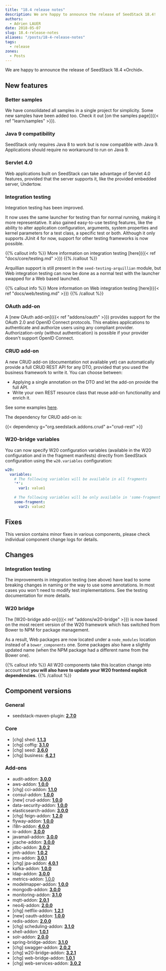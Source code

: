 ```yaml
---
title: "18.4 release notes"
description: We are happy to announce the release of SeedStack 18.4!
authors:
  - Adrien LAUER
date: 2018-05-07
slug: 18.4-release-notes
aliases: "/posts/18-4-release-notes"
tags:
  - release
zones:
  - Posts
---
```


We are happy to announce the release of SeedStack 18.4 «Orchid».<!--more-->

## New features

### Better samples

We have consolidated all samples in a single project for simplicity. Some new samples have been added too. 
Check it out [on the samples page]({{< ref "learn/samples" >}}). 

### Java 9 compatibility

SeedStack only requires Java 8 to work but is now compatible with Java 9. Applications should require no workaround to 
run on Java 9.

### Servlet 4.0

Web applications built on SeedStack can take advantage of Servlet 4.0 features, provided that the server supports it,
like the provided embedded server, Undertow. 

### Integration testing

Integration testing has been improved. 

It now uses the same launcher for testing than for normal running, making it more representative. It also gained 
easy-to-use testing features, like the ability to alter application configuration, arguments, system properties and kernel 
parameters for a test class, a specific test or both. Although it only supports JUnit 4 for now, support for other testing 
frameworks is now possible. 

{{% callout info %}}
More information on integration testing [here]({{< ref "docs/core/testing.md" >}})
{{% /callout %}}

Arquillian support is still present in the `seed-testing-arquillian` module, but Web integration testing can now be done
as a normal test with the launcher swapped for a Web based launched. 

{{% callout info %}}
More information on Web integration testing [here]({{< ref "docs/web/testing.md" >}})
{{% /callout %}}

### OAuth add-on

A [new OAuth add-on]({{< ref "addons/oauth" >}}) provides support for the OAuth 2.0 and OpenID Connect protocols. This enables applications
to authenticate and authorize users using any compliant provider. Authorization-only (without authentication) is possible
if your provider doesn't support OpenID Connect.  

### CRUD add-on

A new CRUD add-on (documentation not available yet) can automatically provide a full CRUD REST API for any DTO, provided that
you used the business framework to write it. You can choose between: 

* Applying a single annotation on the DTO and let the add-on provide the full API.
* Write your own REST resource class that reuse add-on functionality and enrich it.

See some examples [here](https://github.com/seedstack/crud-addon/tree/master/rest/src/test/java/org/seedstack/crud/rest/fixtures/rest). 

The dependency for CRUD add-on is:

{{< dependency g="org.seedstack.addons.crud" a="crud-rest" >}}

### W20-bridge variables

You can now specify W20 configuration variables (available in the W20 configuration and in the fragment manifests) directly
from SeedStack configuration using the `w20.variables` configuration:

```yaml
w20:
  variables:
    # The following variables will be available in all fragments 
    '*':
      var1: value1
      
    # The following variables will be only available in 'some-fragment' fragment 
    some-fragment:
      var2: value2
```

## Fixes

This version contains minor fixes in various components, please check individual component change logs for details.

## Changes

### Integration testing

The improvements in integration testing (see above) have lead to some breaking changes in naming or the way to use some 
annotations. In most cases you won't need to modify test implementations. See the testing documentation for more details.    

### W20 bridge

The [W20-bridge add-on]({{< ref "addons/w20-bridge" >}}) is now based on the most recent version of the W20 framework which 
has switched from Bower to NPM for package management. 

As a result, Web packages are now located under a `node_modules` location instead of a `bower_components` one. Some 
packages also have a slightly updated name (when the NPM package had a different name from the Bower one).

{{% callout info %}}
All W20 components take this location change into account but **you will also have to update your W20 frontend explicit dependencies.** 
{{% /callout %}}

## Component versions

### General

* seedstack-maven-plugin: **[2.7.0](https://github.com/seedstack/seedstack-maven-plugin/releases/tag/v2.7.0)**

### Core

* [chg] shed: **[1.1.3](https://github.com/seedstack/shed/releases/tag/v1.1.3)**
* [chg] coffig: **[3.1.0](https://github.com/seedstack/coffig/releases/tag/v3.1.0)**
* [chg] seed: **[3.6.0](https://github.com/seedstack/seed/releases/tag/v3.6.0)**
* [chg] business: **[4.2.1](https://github.com/seedstack/business/releases/tag/v4.2.1)**

### Add-ons

* audit-addon: **[3.0.0](https://github.com/seedstack/audit-addon/releases/tag/v3.0.0)**
* aws-addon: **[1.0.0](https://github.com/seedstack/aws-addon/releases/tag/v1.0.0)**
* [chg] cci-addon: **[1.1.0](https://github.com/seedstack/cci-addon/releases/tag/v1.1.0)**
* consul-addon: **[1.0.0](https://github.com/seedstack/consul-addon/releases/tag/v1.0.0)**
* [new] crud-addon: **[1.0.0](https://github.com/seedstack/crud-addon/releases/tag/v1.0.0)**
* data-security-addon: **[1.0.0](https://github.com/seedstack/data-security-addon/releases/tag/v1.0.0)**
* elasticsearch-addon: **[3.0.0](https://github.com/seedstack/elasticsearch-addon/releases/tag/v3.0.0)**
* [chg] feign-addon: **[1.2.0](https://github.com/seedstack/feign-addon/releases/tag/v1.2.0)**
* flyway-addon: **[1.0.0](https://github.com/seedstack/flyway-addon/releases/tag/v1.0.0)**
* i18n-addon: **[4.0.0](https://github.com/seedstack/i18n-addon/releases/tag/v4.0.0)**
* io-addon: **[3.0.0](https://github.com/seedstack/io-addon/releases/tag/v3.0.0)**
* javamail-addon: **[3.0.0](https://github.com/seedstack/javamail-addon/releases/tag/v3.0.0)**
* jcache-addon: **[3.0.0](https://github.com/seedstack/jcache-addon/releases/tag/v3.0.0)**
* jdbc-addon: **[3.0.2](https://github.com/seedstack/jdbc-addon/releases/tag/v3.0.2)**
* jmh-addon: **[1.0.2](https://github.com/seedstack/jmh-addon/releases/tag/v1.0.2)**
* jms-addon: **[3.0.1](https://github.com/seedstack/jms-addon/releases/tag/v3.0.1)**
* [chg] jpa-addon: **[4.0.1](https://github.com/seedstack/jpa-addon/releases/tag/v4.0.1)**
* kafka-addon: **[1.0.0](https://github.com/seedstack/kafka-addon/releases/tag/v1.0.0)**
* ldap-addon: **[3.0.0](https://github.com/seedstack/ldap-addon/releases/tag/v3.0.0)**
* metrics-addon: [1.0.0](https://github.com/seedstack/metrics-addon/releases/tag/v1.0.0)
* modelmapper-addon: **[1.0.0](https://github.com/seedstack/modelmapper-addon/releases/tag/v1.0.0)**
* mongodb-addon: **[3.0.0](https://github.com/seedstack/mongodb-addon/releases/tag/v3.0.0)**
* monitoring-addon: **[3.1.0](https://github.com/seedstack/monitoring-addon/releases/tag/v3.1.0)**
* mqtt-addon: **[2.0.1](https://github.com/seedstack/mqtt-addon/releases/tag/v2.0.1)**
* neo4j-addon: **[2.0.0](https://github.com/seedstack/neo4j-addon/releases/tag/v2.0.0)**
* [chg] netflix-addon: **[1.2.1](https://github.com/seedstack/netflix-addon/releases/tag/v1.2.1)**
* [new] oauth-addon: **[1.0.0](https://github.com/seedstack/oauth-addon/releases/tag/v1.0.0)**
* redis-addon: **[2.0.0](https://github.com/seedstack/redis-addon/releases/tag/v2.0.0)**
* [chg] scheduling-addon: **[3.1.0](https://github.com/seedstack/scheduling-addon/releases/tag/v3.1.0)**
* shell-addon: **[1.0.1](https://github.com/seedstack/shell-addon/releases/tag/v1.0.1)**
* solr-addon: **[2.0.0](https://github.com/seedstack/solr-addon/releases/tag/v2.0.0)**
* spring-bridge-addon: **[3.1.0](https://github.com/seedstack/spring-bridge-addon/releases/tag/v3.1.0)**
* [chg] swagger-addon: **[2.0.2](https://github.com/seedstack/swagger-addon/releases/tag/v2.0.2)**
* [chg] w20-bridge-addon: **[3.2.1](https://github.com/seedstack/w20-bridge-addon/releases/tag/v3.2.1)**
* [chg] web-bridge-addon: **[1.0.1](https://github.com/seedstack/web-bridge-addon/releases/tag/v1.0.1)**
* [chg] web-services-addon: **[3.0.2](https://github.com/seedstack/web-services-addon/releases/tag/v3.0.2)**


